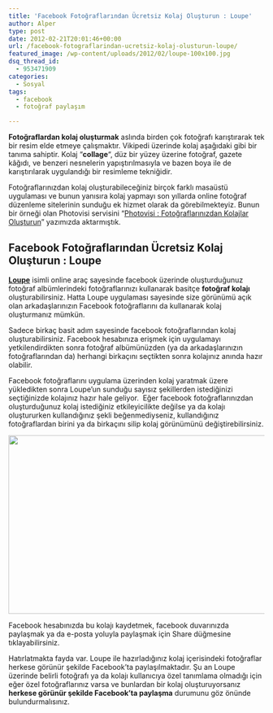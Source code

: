 ```yaml
---
title: 'Facebook Fotoğraflarından Ücretsiz Kolaj Oluşturun : Loupe'
author: Alper
type: post
date: 2012-02-21T20:01:46+00:00
url: /facebook-fotograflarindan-ucretsiz-kolaj-olusturun-loupe/
featured_image: /wp-content/uploads/2012/02/loupe-100x100.jpg
dsq_thread_id:
  - 953471909
categories:
  - Sosyal
tags:
  - facebook
  - fotoğraf paylaşım

---
```

**Fotoğraflardan kolaj oluşturmak** aslında birden çok fotoğrafı karıştırarak tek bir resim elde etmeye çalışmaktır. Vikipedi üzerinde kolaj aşağıdaki gibi bir tanıma sahiptir. Kolaj &#8220;**collage**&#8220;, düz bir yüzey üzerine fotoğraf, gazete kâğıdı, ve benzeri nesnelerin yapıştırılmasıyla ve bazen boya ile de karıştırılarak uygulandığı bir resimleme tekniğidir.

Fotoğraflarınızdan kolaj oluşturabileceğiniz birçok farklı masaüstü uygulaması ve bunun yanısıra kolaj yapmayı son yıllarda online fotoğraf düzenleme sitelerinin sunduğu ek hizmet olarak da görebilmekteyiz. Bunun bir örneği olan Photovisi servisini &#8220;<a title="Photovisi Online Fotoğraf Kolaj" href="https://www.murekkep.org/photovisi-fotograflarinizdan-kolajlar-olusturun-1628" target="_blank" class="broken_link">Photovisi : Fotoğraflarınızdan Kolajlar Oluşturun</a>&#8221; yazımızda aktarmıştık.

## Facebook Fotoğraflarından Ücretsiz Kolaj Oluşturun : Loupe

**<a title="Loupe" href="http://www.getloupe.com/" target="_blank">Loupe</a>** isimli online araç sayesinde facebook üzerinde oluşturduğunuz fotoğraf albümlerindeki fotoğraflarınızı kullanarak basitçe **fotoğraf kolajı** oluşturabilirsiniz. Hatta Loupe uygulaması sayesinde size görünümü açık olan arkadaşlarınızın Facebook fotoğraflarını da kullanarak kolaj oluşturmanız mümkün.

Sadece birkaç basit adım sayesinde facebook fotoğraflarından kolaj oluşturabilirsiniz. Facebook hesabınıza erişmek için uygulamayı yetkilendirdikten sonra fotoğraf albümünüzden (ya da arkadaşlarınızın fotoğraflarından da) herhangi birkaçını seçtikten sonra kolajınız anında hazır olabilir.

Facebook fotoğraflarını uygulama üzerinden kolaj yaratmak üzere yükledikten sonra Loupe&#8217;un sunduğu sayısız şekillerden istediğinizi seçtiğinizde kolajınız hazır hale geliyor.  Eğer facebook fotoğraflarınızdan oluşturduğunuz kolaj istediğiniz etkileyicilikte değilse ya da kolajı oluştururken kullandığınız şekli beğenmediyseniz, kullandığınız fotoğraflardan birini ya da birkaçını silip kolaj görünümünü değiştirebilirsiniz.

<img class="aligncenter size-full wp-image-7899" title="loupe" src="https://www.murekkep.org/wp-content/uploads/2012/02/loupe.jpg" alt="" width="550" height="351" srcset="https://www.murekkep.org/wp-content/uploads/2012/02/loupe.jpg 550w, https://www.murekkep.org/wp-content/uploads/2012/02/loupe-400x255.jpg 400w, https://www.murekkep.org/wp-content/uploads/2012/02/loupe-50x31.jpg 50w, https://www.murekkep.org/wp-content/uploads/2012/02/loupe-195x125.jpg 195w" sizes="(max-width: 550px) 100vw, 550px" /> 

Facebook hesabınızda bu kolajı kaydetmek, facebook duvarınızda paylaşmak ya da e-posta yoluyla paylaşmak için Share düğmesine tıklayabilirsiniz.

Hatırlatmakta fayda var. Loupe ile hazırladığınız kolaj içerisindeki fotoğraflar herkese görünür şekilde Facebook&#8217;ta paylaşılmaktadır. Şu an Loupe üzerinde belirli fotoğrafı ya da kolajı kullanıcıya özel tanımlama olmadığı için eğer özel fotoğraflarınız varsa ve bunlardan bir kolaj oluşturuyorsanız **herkese görünür şekilde Facebook&#8217;ta paylaşma** durumunu göz önünde bulundurmalısınız.